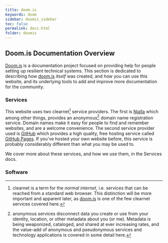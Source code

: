 ```yaml
---
title: doom.is
keywords: doom
sidebar: doomis_sidebar
toc: false
permalink: docs.html
folder: doomis
---
```

## Doom.is Documentation Overview

[Doom.is](/) is a documentation project focused on providing help for people setting up resilient technical systems.  This section is dedicated to describing how [doom.is](/) *itself* was created, and how you can use this website, and its underlying tools to add and improve more documentation for the community.

### Services

This website uses two clearnet[^1] service providers.  The first is [Njalla](https://njal.la) which among other things, provides an anonymous[^2] domain name registration service.  Domain names make it easy for people to find and remember websites, and are a welcome convenience.  The second service provider used is [GitHub](https://github.com) which provides a high quality, free hosting service called [GitHub Pages](https://pages.github.com).  If you've hosted your own website before, this service is probably considerably different than what you may be used to.

We cover more about these services, and how we use them, in the Services docs.

[^1]: clearnet is a term for the *normal internet*, i.e. services that can be reached from a standard web browser.  This distinction will be more important and apparent later, as [doom.is](/) is one of the few clearnet services covered here.
[^2]: anonymous services disconnect data you create or use from your identity, location, or other metadata about you (or me).  Metadata is being weaponized, cataloged, and shared at ever increasing rates, and the value-add of anonymous and pseudonymous services and technology applications is covered in some detail here.

### Software
